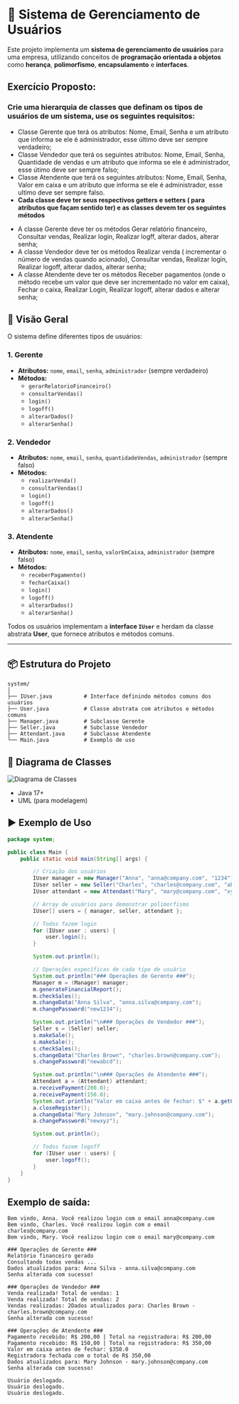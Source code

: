 # 🎯 Sistema de Gerenciamento de Usuários

Este projeto implementa um **sistema de gerenciamento de usuários** para uma empresa, utilizando conceitos de **programação orientada a objetos** como **herança**, **polimorfismo**, **encapsulamento** e **interfaces**.

## Exercício Proposto:

### Crie uma hierarquia de classes que definam os tipos de usuários de um sistema, use os seguintes requisitos:

- Classe Gerente que terá os atributos: Nome, Email, Senha e um atributo que informa se ele é administrador, esse último deve ser sempre verdadeiro;
- Classe Vendedor que terá os seguintes atributos: Nome, Email, Senha, Quantidade de vendas e um atributo que informa se ele é administrador, esse útimo deve ser sempre falso;
- Classe Atendente que terá os seguintes atributos: Nome, Email, Senha, Valor em caixa e um atributo que informa se ele é administrador, esse ultimo deve ser sempre falso.
- **Cada classe deve ter seus respectivos getters e setters ( para atributos que façam sentido ter) e as classes devem ter os seguintes métodos** 

* A classe Gerente deve ter os métodos Gerar relatório financeiro, Consultar vendas, Realizar login, Realizar logff, alterar dados, alterar senha;
* A classe Vendedor deve ter os métodos Realizar venda ( incrementar o número de vendas quando acionado), Consultar vendas, Realizar login, Realizar logoff, alterar dados, alterar senha;
* A classe Atendente deve ter os métodos Receber pagamentos (onde o método recebe um valor que deve ser incrementado no valor em caixa), Fechar o caixa, Realizar Login, Realizar logoff, alterar dados e alterar senha;

## 📝 Visão Geral

O sistema define diferentes tipos de usuários:

### 1. Gerente
- **Atributos:** `nome`, `email`, `senha`, `administrador` (sempre verdadeiro)
- **Métodos:**
    - `gerarRelatorioFinanceiro()`
    - `consultarVendas()`
    - `login()`
    - `logoff()`
    - `alterarDados()`
    - `alterarSenha()`

### 2. Vendedor
- **Atributos:** `nome`, `email`, `senha`, `quantidadeVendas`, `administrador` (sempre falso)
- **Métodos:**
    - `realizarVenda()`
    - `consultarVendas()`
    - `login()`
    - `logoff()`
    - `alterarDados()`
    - `alterarSenha()`

### 3. Atendente
- **Atributos:** `nome`, `email`, `senha`, `valorEmCaixa`, `administrador` (sempre falso)
- **Métodos:**
    - `receberPagamento()`
    - `fecharCaixa()`
    - `login()`
    - `logoff()`
    - `alterarDados()`
    - `alterarSenha()`

Todos os usuários implementam a **interface `IUser`** e herdam da classe abstrata **User**, que fornece atributos e métodos comuns.

---

## 📦 Estrutura do Projeto

```text
system/
│
├── IUser.java          # Interface definindo métodos comuns dos usuários
├── User.java           # Classe abstrata com atributos e métodos comuns
├── Manager.java        # Subclasse Gerente
├── Seller.java         # Subclasse Vendedor
├── Attendant.java      # Subclasse Atendente
└── Main.java           # Exemplo de uso

```
## 📖 Diagrama de Classes

![Diagrama de Classes](../dio-java-heranca-ex2/src/img/user-company-system.drawio.png)


- Java 17+
- UML (para modelagem)


## ▶️ Exemplo de Uso

```java
package system;

public class Main {
    public static void main(String[] args) {

        // Criação dos usuários
        IUser manager = new Manager("Anna", "anna@company.com", "1234");
        IUser seller = new Seller("Charles", "charles@company.com", "abcd");
        IUser attendant = new Attendant("Mary", "mary@company.com", "xyz");

        // Array de usuários para demonstrar polimorfismo
        IUser[] users = { manager, seller, attendant };

        // Todos fazem login
        for (IUser user : users) {
            user.login();
        }

        System.out.println();

        // Operações específicas de cada tipo de usuário
        System.out.println("### Operações de Gerente ###");
        Manager m = (Manager) manager;
        m.generateFinancialReport();
        m.checkSales();
        m.changeData("Anna Silva", "anna.silva@company.com");
        m.changePassword("new1234");

        System.out.println("\n### Operações de Vendedor ###");
        Seller s = (Seller) seller;
        s.makeSale();
        s.makeSale();
        s.checkSales();
        s.changeData("Charles Brown", "charles.brown@company.com");
        s.changePassword("newabcd");

        System.out.println("\n### Operações de Atendente ###");
        Attendant a = (Attendant) attendant;
        a.receivePayment(200.0);
        a.receivePayment(150.0);
        System.out.println("Valor em caixa antes de fechar: $" + a.getCashRegister());
        a.closeRegister();
        a.changeData("Mary Johnson", "mary.johnson@company.com");
        a.changePassword("newxyz");

        System.out.println();

        // Todos fazem logoff
        for (IUser user : users) {
            user.logoff();
        }
    }
}
```

## Exemplo de saída:

```text 
Bem vindo, Anna. Você realizou login com o email anna@company.com
Bem vindo, Charles. Você realizou login com o email charles@company.com
Bem vindo, Mary. Você realizou login com o email mary@company.com

### Operações de Gerente ###
Relatório financeiro gerado
Consultando todas vendas ...
Dados atualizados para: Anna Silva - anna.silva@company.com
Senha alterada com sucesso!

### Operações de Vendedor ###
Venda realizada! Total de vendas: 1
Venda realizada! Total de vendas: 2
Vendas realizadas: 2Dados atualizados para: Charles Brown - charles.brown@company.com
Senha alterada com sucesso!

### Operações de Atendente ###
Pagamento recebido: R$ 200,00 | Total na registradora: R$ 200,00
Pagamento recebido: R$ 150,00 | Total na registradora: R$ 350,00
Valor em caixa antes de fechar: $350.0
Registradora fechada com o total de R$ 350,00
Dados atualizados para: Mary Johnson - mary.johnson@company.com
Senha alterada com sucesso!

Usuário deslogado.
Usuário deslogado.
Usuário deslogado.
```